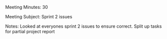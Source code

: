 Meeting Minutes: 30 

Meeting Subject: Sprint 2 issues

Notes:
Looked at everyones sprint 2 issues to ensure correct. Split up tasks for partial project report